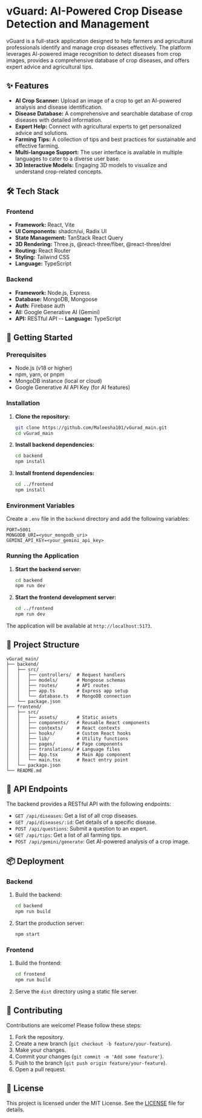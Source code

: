 # vGuard: AI-Powered Crop Disease Detection and Management

vGuard is a full-stack application designed to help farmers and agricultural professionals identify and manage crop diseases effectively. The platform leverages AI-powered image recognition to detect diseases from crop images, provides a comprehensive database of crop diseases, and offers expert advice and agricultural tips.

 

## ✨ Features

-   **AI Crop Scanner:** Upload an image of a crop to get an AI-powered analysis and disease identification.
-   **Disease Database:** A comprehensive and searchable database of crop diseases with detailed information.
-   **Expert Help:** Connect with agricultural experts to get personalized advice and solutions.
-   **Farming Tips:** A collection of tips and best practices for sustainable and effective farming.
-   **Multi-language Support:** The user interface is available in multiple languages to cater to a diverse user base.
-   **3D Interactive Models:** Engaging 3D models to visualize and understand crop-related concepts.

## 🛠️ Tech Stack

### Frontend

-   **Framework:** React, Vite
-   **UI Components:** shadcn/ui, Radix UI
-   **State Management:** TanStack React Query
-   **3D Rendering:** Three.js, @react-three/fiber, @react-three/drei
-   **Routing:** React Router
-   **Styling:** Tailwind CSS
-   **Language:** TypeScript

### Backend

-   **Framework:** Node.js, Express
-   **Database:** MongoDB, Mongoose
-   **Auth:** Firebase auth
-   **AI:** Google Generative AI (Gemini)
-   **API:** RESTful API
--   **Language:** TypeScript

## 🚀 Getting Started

### Prerequisites

-   Node.js (v18 or higher)
-   npm, yarn, or pnpm
-   MongoDB instance (local or cloud)
-   Google Generative AI API Key (for AI features)

### Installation

1.  **Clone the repository:**
    ```bash
    git clone https://github.com/Maleesha101/vGurad_main.git
    cd vGurad_main
    ```

2.  **Install backend dependencies:**
    ```bash
    cd backend
    npm install
    ```

3.  **Install frontend dependencies:**
    ```bash
    cd ../frontend
    npm install
    ```

### Environment Variables

Create a `.env` file in the `backend` directory and add the following variables:

```
PORT=5001
MONGODB_URI=<your_mongodb_uri>
GEMINI_API_KEY=<your_gemini_api_key>
```

### Running the Application

1.  **Start the backend server:**
    ```bash
    cd backend
    npm run dev
    ```

2.  **Start the frontend development server:**
    ```bash
    cd ../frontend
    npm run dev
    ```

The application will be available at `http://localhost:5173`.

## 📁 Project Structure

```
vGurad_main/
├── backend/
│   ├── src/
│   │   ├── controllers/  # Request handlers
│   │   ├── models/       # Mongoose schemas
│   │   ├── routes/       # API routes
│   │   ├── app.ts        # Express app setup
│   │   └── database.ts   # MongoDB connection
│   └── package.json
├── frontend/
│   ├── src/
│   │   ├── assets/       # Static assets
│   │   ├── components/   # Reusable React components
│   │   ├── contexts/     # React contexts
│   │   ├── hooks/        # Custom React hooks
│   │   ├── lib/          # Utility functions
│   │   ├── pages/        # Page components
│   │   ├── translations/ # Language files
│   │   ├── App.tsx       # Main App component
│   │   └── main.tsx      # React entry point
│   └── package.json
└── README.md
```

## 📜 API Endpoints

The backend provides a RESTful API with the following endpoints:

-   `GET /api/diseases`: Get a list of all crop diseases.
-   `GET /api/diseases/:id`: Get details of a specific disease.
-   `POST /api/questions`: Submit a question to an expert.
-   `GET /api/tips`: Get a list of all farming tips.
-   `POST /api/gemini/generate`: Get AI-powered analysis of a crop image.

## 📦 Deployment

### Backend

1.  Build the backend:
    ```bash
    cd backend
    npm run build
    ```
2.  Start the production server:
    ```bash
    npm start
    ```

### Frontend

1.  Build the frontend:
    ```bash
    cd frontend
    npm run build
    ```
2.  Serve the `dist` directory using a static file server.

## 🤝 Contributing

Contributions are welcome! Please follow these steps:

1.  Fork the repository.
2.  Create a new branch (`git checkout -b feature/your-feature`).
3.  Make your changes.
4.  Commit your changes (`git commit -m 'Add some feature'`).
5.  Push to the branch (`git push origin feature/your-feature`).
6.  Open a pull request.

## 📄 License

This project is licensed under the MIT License. See the [LICENSE](LICENSE) file for details.
